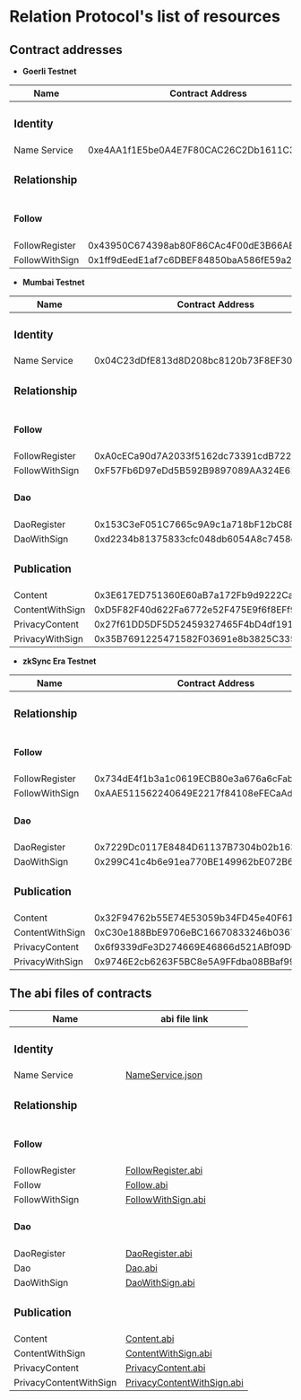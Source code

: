 # Relation Protocol's list of resources

## Contract addresses


* **Goerli Testnet**

| Name                                    | Contract Address                           |
|-----------------------------------------|--------------------------------------------|
| <h3><strong>Identity</strong></h3>      |                                            |
| Name Service                            | 0xe4AA1f1E5be0A4E7F80CAC26C2Db1611C3E70c41 |
| <h3><strong>Relationship</strong></h3>  |                                            |
| <h4><strong>Follow</strong></h4>        |                                            |
| FollowRegister                          | 0x43950C674398ab80F86CAc4F00dE3B66ABe64c35 |
| FollowWithSign                          | 0x1ff9dEedE1af7c6DBEF84850baA586fE59a252b9 |



* **Mumbai Testnet**

| Name                                   | Contract Address                           |
|----------------------------------------|--------------------------------------------|
| <h3><strong>Identity</strong></h3>     |                                            |
| Name Service                           | 0x04C23dDfE813d8D208bc8120b73F8EF30f423850 |
| <h3><strong>Relationship</strong></h3> |                                            |
| <h4><strong>Follow</strong></h4>       |                                            |
| FollowRegister                         | 0xA0cECa90d7A2033f5162dc73391cdB72272456E7 |
| FollowWithSign                         | 0xF57Fb6D97eDd5B592B9897089AA324E6162bFAcc |
| <h4><strong>Dao</strong></h4>          |                                            |
| DaoRegister                            | 0x153C3eF051C7665c9A9c1a718bF12bC8EE6b5115 |
| DaoWithSign                            | 0xd2234b81375833cfc048db6054A8c7458e193791 |
| <h3>Publication</h3>                   |                                            |
| Content                                | 0x3E617ED751360E60aB7a172Fb9d9222Ca9EF9338 |
| ContentWithSign                        | 0xD5F82F40d622Fa6772e52F475E9f6f8EFf9c0369 |
| PrivacyContent                         | 0x27f61DD5DF5D52459327465F4bD4df1913a69304 |
| PrivacyWithSign                        | 0x35B7691225471582F03691e8b3825C3359D3Ad22 |



* **zkSync Era Testnet**

| Name                                   | Contract Address                            |
|----------------------------------------|---------------------------------------------|
| <h3><strong>Relationship</strong></h3> |                                             |
| <h4><strong>Follow</strong></h4>       |                                             |
| FollowRegister                         | 0x734dE4f1b3a1c0619ECB80e3a676a6cFabe72Adc  |
| FollowWithSign                         | 0xAAE511562240649E2217f84108eFECaAd6f6793D  |
| <h4><strong>Dao</strong></h4>          |                                             |
| DaoRegister                            | 0x7229Dc0117E8484D61137B7304b02b163beC912c  |
| DaoWithSign                            | 0x299C41c4b6e91ea770BE149962bE072B6A346E57  |
| <h3>Publication</h3>                   |                                             |
| Content                                | 0x32F94762b55E74E53059b34FD45e40F618C8B028  |
| ContentWithSign                        | 0xC30e188BbE9706eBC16670833246b0367C17Ce87  |
| PrivacyContent                         | 0x6f9339dFe3D274669E46866d521ABf09DC206Fb0  |
| PrivacyWithSign                        | 0x9746E2cb6263F5BC8e5A9FFdba08BBaf99260846  |


## The abi files of contracts


| Name                                   | abi file link                                                          |
|----------------------------------------|------------------------------------------------------------------|
| <h3><strong>Identity</strong></h3>     |                                                                  |
| Name Service                           | [NameService.json](../abi/NameService.json)                      |
| <h3><strong>Relationship</strong></h3> |                                                                  |
| <h4>Follow</h4>                        |                                                                  |
| FollowRegister                         | [FollowRegister.abi](../abi/FollowRegister.json)                 |
| Follow                                 | [Follow.abi](../abi/Follow.json)                                 |
| FollowWithSign                         | [FollowWithSign.abi](../abi/FollowWithSign.json)                 |
| <h4>Dao</h4>                           |                                                                  |
| DaoRegister                            | [DaoRegister.abi](../abi/DaoRegister.json)                       |
| Dao                                    | [Dao.abi](../abi/Dao.json)                                       |
| DaoWithSign                            | [DaoWithSign.abi](../abi/DaoWithSign.json)                       |
| <h3>Publication</h3>                   |                                                                  |
| Content                                | [Content.abi](../abi/Content.json)                               |
| ContentWithSign                        | [ContentWithSign.abi](../abi/ContentWithSign.json)               |
| PrivacyContent                         | [PrivacyContent.abi](../abi/PrivacyContent.json)                 |
| PrivacyContentWithSign                 | [PrivacyContentWithSign.abi](../abi/PrivacyContentWithSign.json) |
